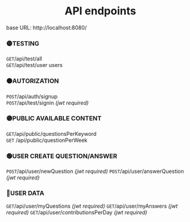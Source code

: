 # <center> API endpoints </center>


base URL: http://localhost:8080/

### 🟡TESTING 
`GET`/api/test/all           
`GET`/api/test/user             users


### 🟠AUTORIZATION 
`POST`/api/auth/signup           
`POST`/api/test/signin          *(jwt required)*


###  🟣PUBLIC AVAILABLE CONTENT 
`GET`/api/public/questionsPerKeyword          
`GET` /api/public/questionPerWeek       


###  🟢USER CREATE QUESTION/ANSWER 
`POST`/api/user/newQuestion 	        *(jwt required)*
`POST`/api/user/answerQuestion          *(jwt required)*


### 🔵USER DATA 
`GET`/api/user/myQuestions             *(jwt required)*
`GET`/api/user/myAnswers               *(jwt required)*
`GET`/api/user/contributionsPerDay     *(jwt required)*


